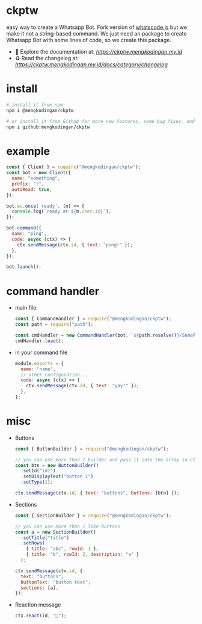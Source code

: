 # ckptw

easy way to create a Whatsapp Bot. Fork version of [whatscode.js](https://github.com/JastinXyz/whatscode.js) but we make it not a string-based command. We just need an package to create Whatsapp Bot with some lines of code, so we create this package.

- 📕 Explore the documentation at: *https://ckptw.mengkodingan.my.id*
- ♻ Read the changelog at: *https://ckptw.mengkodingan.my.id/docs/category/changelog*

# install

```bash
# install it from npm
npm i @mengkodingan/ckptw

# or install it from Github for more new features, some bug fixes, and maybe theres some bugs too.
npm i github:mengkodingan/ckptw
```

# example

```js
const { Client } = require("@mengkodingan/ckptw");
const bot = new Client({
  name: "something",
  prefix: "!",
  autoRead: true,
});

bot.ev.once('ready', (m) => {
  console.log(`ready at ${m.user.id}`);
});

bot.command({
  name: "ping",
  code: async (ctx) => {
    ctx.sendMessage(ctx.id, { text: "pong!" });
  },
});

bot.launch();
```

# command handler

- main file

  ```js
  const { CommandHandler } = require("@mengkodingan/ckptw");
  const path = require("path");

  const cmdHandler = new CommandHandler(bot, `${path.resolve()}/SomePath/`);
  cmdHandler.load();
  ```

- in your command file
  ```js
  module.exports = {
    name: "name",
    // other configuration...
    code: async (ctx) => {
      ctx.sendMessage(ctx.id, { text: "yay!" });
    },
  };
  ```

# misc

- Buttons

  ```js
  const { ButtonBuilder } = require("@mengkodingan/ckptw");

  // you can use more than 1 builder and pass it into the array in ctx
  const btn = new ButtonBuilder()
    .setId("id1")
    .setDisplayText("button 1")
    .setType(1);

  ctx.sendMessage(ctx.id, { text: "buttons", buttons: [btn] });
  ```

- Sections

  ```js
  const { SectionBuilder } = require("@mengkodingan/ckptw");

  // you can use more than 1 like buttons
  const a = new SectionBuilder()
    .setTitle("title")
    .setRows(
      { title: "abc", rowId: 1 },
      { title: "b", rowId: 2, description: "a" }
    );

  ctx.sendMessage(ctx.id, {
    text: "buttons",
    buttonText: "button text",
    sections: [a],
  });
  ```

- Reaction message
  ```js
  ctx.react(id, "🎈");
  ```
